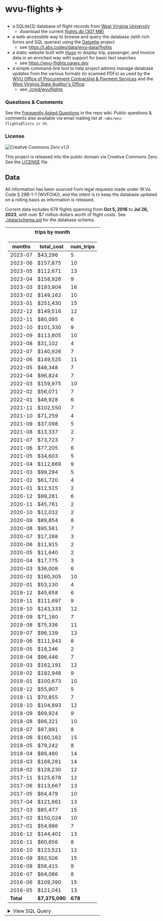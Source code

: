 # wvu-flights ✈️


* a SQLite(3) database of flight records from [West Virginia University](https://wvu.edu)
    * download the current [flights.db (307 MB)](https://l.abs.codes/data/wvu-data/flights.db)
* a web-accessible way to browse and query the database (with rich forms and SQL queries) using the [Datsette](https://datasette.io) project
    * see https://l.abs.codes/data/wvu-data/flights
* a static website built with [Hugo](https://gohugo.io) to display trip, passenger, and invoice data in an enriched way with support for basic text searches
    * see https://wvu-flights.pages.dev
* a simple command-line tool to help project admins manage database updates from the various formats (in scanned PDFs) as used by the [WVU Office of Procurement Contracting & Payment Services](https://procurement.wvu.edu/) and the [West Virginia State Auditor's Office](https://www.wvsao.gov/).
    * see [./cmd/wvuflights](./cmd/wvuflights/)

### Questions & Comments

See the [Frequently Asked Questions](https://github.com/AustinDizzy/wvu-flights/wiki/Frequently-Asked-Questions) in the repo wiki. Public questions & comments also available via email mailing list at `~abs/wvu-flights@lists.sr.ht`.

### License
![Creative Commons Zero v1.0](https://licensebuttons.net/p/zero/1.0/88x15.png)

This project is released into the public domain via Creative Commons Zero. See the [LICENSE](./LICENSE) file.

## Data

All information has been sourced from legal requests made under W.Va. Code § 29B-1-1 (WVFOIA)), and the intent is to keep the database updated on a rolling basis as information is released.

Current data includes 678 flights spanning from **Oct 5, 2016** to **Jul 26, 2023**, with over $7 million dollars worth of flight costs. See [./data/schema.sql](./data/schema.sql) for the database schema.

<table>
<tr><th>trips by month</th></tr>
<tr><td>

| months  | total_cost | num_trips |
|---------|------------|-----------|
| 2023-07 | $43,296    |         5 |
| 2023-06 | $157,875   |        10 |
| 2023-05 | $112,671   |        13 |
| 2023-04 | $158,926   |         9 |
| 2023-03 | $193,904   |        16 |
| 2023-02 | $149,162   |        10 |
| 2023-01 | $251,430   |        15 |
| 2022-12 | $149,516   |        12 |
| 2022-11 | $80,095    |         6 |
| 2022-10 | $101,330   |         9 |
| 2022-09 | $113,805   |        10 |
| 2022-08 | $31,102    |         4 |
| 2022-07 | $140,926   |         7 |
| 2022-06 | $149,525   |        11 |
| 2022-05 | $48,348    |         7 |
| 2022-04 | $96,824    |         7 |
| 2022-03 | $159,975   |        10 |
| 2022-02 | $56,071    |         7 |
| 2022-01 | $48,928    |         6 |
| 2021-11 | $102,550   |         7 |
| 2021-10 | $71,259    |         4 |
| 2021-09 | $37,098    |         5 |
| 2021-08 | $13,337    |         2 |
| 2021-07 | $73,723    |         7 |
| 2021-06 | $77,205    |         6 |
| 2021-05 | $34,603    |         5 |
| 2021-04 | $112,669   |         9 |
| 2021-03 | $99,294    |         5 |
| 2021-02 | $61,720    |         4 |
| 2021-01 | $12,515    |         2 |
| 2020-12 | $99,281    |         6 |
| 2020-11 | $45,761    |         2 |
| 2020-10 | $12,032    |         2 |
| 2020-09 | $89,854    |         8 |
| 2020-08 | $95,561    |         7 |
| 2020-07 | $17,268    |         3 |
| 2020-06 | $11,915    |         2 |
| 2020-05 | $11,640    |         2 |
| 2020-04 | $17,775    |         3 |
| 2020-03 | $36,008    |         6 |
| 2020-02 | $160,305   |        10 |
| 2020-01 | $53,130    |         4 |
| 2019-12 | $45,658    |         6 |
| 2019-11 | $111,697   |         9 |
| 2019-10 | $143,333   |        12 |
| 2019-09 | $71,160    |         7 |
| 2019-08 | $75,336    |        11 |
| 2019-07 | $96,139    |        13 |
| 2019-06 | $111,943   |         8 |
| 2019-05 | $18,246    |         2 |
| 2019-04 | $96,446    |         7 |
| 2019-03 | $162,191   |        12 |
| 2019-02 | $182,948   |         9 |
| 2019-01 | $100,673   |        10 |
| 2018-12 | $55,907    |         5 |
| 2018-11 | $70,855    |         7 |
| 2018-10 | $104,893   |        12 |
| 2018-09 | $69,924    |         9 |
| 2018-08 | $66,321    |        10 |
| 2018-07 | $87,891    |         8 |
| 2018-06 | $160,162   |        15 |
| 2018-05 | $79,242    |         8 |
| 2018-04 | $89,480    |        14 |
| 2018-03 | $168,281   |        14 |
| 2018-02 | $128,230   |        12 |
| 2017-11 | $125,678   |        12 |
| 2017-06 | $113,667   |        13 |
| 2017-05 | $64,479    |        10 |
| 2017-04 | $121,661   |        13 |
| 2017-03 | $85,477    |        15 |
| 2017-02 | $150,024   |        10 |
| 2017-01 | $54,886    |         7 |
| 2016-12 | $144,401   |        13 |
| 2016-11 | $60,656    |         8 |
| 2016-10 | $123,521   |        12 |
| 2016-09 | $92,506    |        15 |
| 2016-08 | $56,415    |         9 |
| 2016-07 | $64,086    |         8 |
| 2016-06 | $109,390   |        15 |
| 2016-05 | $121,041   |        13 |
| **Total**   | **$7,375,090** |       **678** |

<details> 
  <summary>View SQL Query</summary>

   ```sql
SELECT
    months,
    total_cost,
    num_trips
FROM
(
    SELECT
        strftime('%Y-%m',
                   CASE
                       WHEN instr(trips.date, ';') > 0
                       THEN substr(trips.date, instr(trips.date, ';') + 1)
                       ELSE trips.date
                   END
        ) AS months,
        PRINTF("$%,2d", SUM(fuel + landing + crew_expense + dom_tax + billing_amount)) AS total_cost,
        COUNT(*) AS num_trips,
        1 AS sort_order
    FROM trips
    GROUP BY months

    UNION

    SELECT
        'Total' AS months,
        PRINTF("$%,2d", SUM(fuel + landing + crew_expense + dom_tax + billing_amount)) AS total_cost,
        COUNT(*) AS num_trips,
        2 AS sort_order
    FROM trips
) AS combined
ORDER BY sort_order, months DESC;
   ```
</details>
</td></tr>
</table>